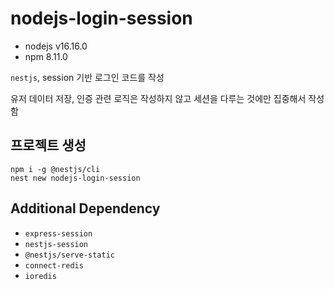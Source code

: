 # nodejs-login-session

- nodejs v16.16.0
- npm 8.11.0

`nestjs`, session 기반 로그인 코드를 작성

유저 데이터 저장, 인증 관련 로직은 작성하지 않고 세션을 다루는 것에만 집중해서 작성함

## 프로젝트 생성

```
npm i -g @nestjs/cli
nest new nodejs-login-session
```


## Additional Dependency

- `express-session`
- `nestjs-session`
- `@nestjs/serve-static`
- `connect-redis`
- `ioredis`
